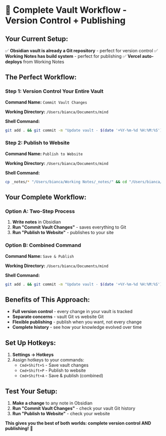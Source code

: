 # 🎯 Complete Vault Workflow - Version Control + Publishing

## **Your Current Setup:**
✅ **Obsidian vault is already a Git repository** - perfect for version control
✅ **Working Notes has build system** - perfect for publishing
✅ **Vercel auto-deploys** from Working Notes

## **The Perfect Workflow:**

### **Step 1: Version Control Your Entire Vault**

**Command Name:** `Commit Vault Changes`

**Working Directory:** `/Users/bianca/Documents/mind`

**Shell Command:**
```bash
git add . && git commit -m "Update vault - $(date '+%Y-%m-%d %H:%M:%S')" && git push origin main
```

### **Step 2: Publish to Website**

**Command Name:** `Publish to Website`

**Working Directory:** `/Users/bianca/Documents/mind`

**Shell Command:**
```bash
cp _notes/* "/Users/bianca/Working Notes/_notes/" && cd "/Users/bianca/Working Notes" && npm run build && git add . && git commit -m "Publish from vault - $(date '+%Y-%m-%d %H:%M:%S')" && git push origin main
```

## **Your Complete Workflow:**

### **Option A: Two-Step Process**
1. **Write notes** in Obsidian
2. **Run "Commit Vault Changes"** - saves everything to Git
3. **Run "Publish to Website"** - publishes to your site

### **Option B: Combined Command**
**Command Name:** `Save & Publish`

**Working Directory:** `/Users/bianca/Documents/mind`

**Shell Command:**
```bash
git add . && git commit -m "Update vault - $(date '+%Y-%m-%d %H:%M:%S')" && git push origin main && cp _notes/* "/Users/bianca/Working Notes/_notes/" && cd "/Users/bianca/Working Notes" && npm run build && git add . && git commit -m "Publish from vault - $(date '+%Y-%m-%d %H:%M:%S')" && git push origin main
```

## **Benefits of This Approach:**
- **Full version control** - every change in your vault is tracked
- **Separate concerns** - vault Git vs website Git
- **Flexible publishing** - publish when you want, not every change
- **Complete history** - see how your knowledge evolved over time

## **Set Up Hotkeys:**
1. **Settings → Hotkeys**
2. Assign hotkeys to your commands:
   - `Cmd+Shift+S` - Save vault changes
   - `Cmd+Shift+P` - Publish to website
   - `Cmd+Shift+A` - Save & publish (combined)

## **Test Your Setup:**
1. **Make a change** to any note in Obsidian
2. **Run "Commit Vault Changes"** - check your vault Git history
3. **Run "Publish to Website"** - check your website

**This gives you the best of both worlds: complete version control AND publishing!** 🚀

